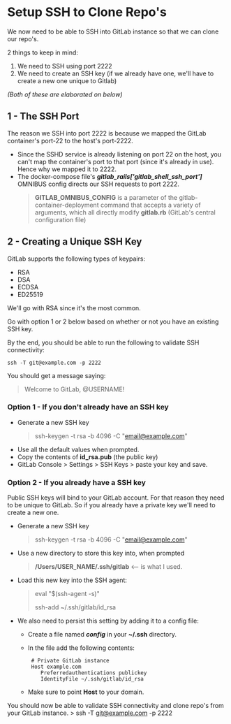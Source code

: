 # Setup SSH to Clone Repo's

We now need to be able to SSH into GitLab instance so that we can clone our repo's.

2 things to keep in mind:
  1. We need to SSH using port 2222
  2. We need to create an SSH key (if we already have one, we'll have to create a new one unique to Gitlab)

*(Both of these are elaborated on below)*

## 1 - The SSH Port
The reason we SSH into port 2222 is because we mapped the GitLab container's port-22 to the host's port-2222.
  - Since the SSHD service is already listening on port 22 on the host, you can't map the container's port to that port (since it's already in use). Hence why we mapped it to 2222.
  - The docker-compose file's ***gitlab_rails['gitlab_shell_ssh_port']*** OMNIBUS config directs our SSH requests to port 2222.
      > **GITLAB_OMNIBUS_CONFIG** is a parameter of the gitlab-container-deployment command that accepts a variety of arguments, which all directly modify **gitlab.rb** (GitLab's central configuration file)


## 2 - Creating a Unique SSH Key
GitLab supports the following types of keypairs:
  - RSA
  - DSA
  - ECDSA
  - ED25519

We'll go with RSA since it's the most common.

Go with option 1 or 2 below based on whether or not you have an existing SSH key.

By the end, you should be able to run the following to validate SSH connectivity:

    ssh -T git@example.com -p 2222

You should get a message saying:
  > Welcome to GitLab, @USERNAME!


### Option 1 - If you don't already have an SSH key
  - Generate a new SSH key
      > ssh-keygen -t rsa -b 4096 -C "email@example.com"
  - Use all the default values when prompted.
  - Copy the contents of **id_rsa.pub** (the public key)
  - GitLab Console > Settings > SSH Keys > paste your key and save.


### Option 2 - If you already have a SSH key
Public SSH keys will bind to your GitLab account. For that reason they need to be unique to GitLab. So if you already have a private key we'll need to create a new one.

  - Generate a new SSH key
      > ssh-keygen -t rsa -b 4096 -C "email@example.com"
  - Use a new directory to store this key into, when prompted
      > **/Users/USER_NAME/.ssh/gitlab** <-- is what I used.
  - Load this new key into the SSH agent:
      > eval "$(ssh-agent -s)"
      >
      > ssh-add ~/.ssh/gitlab/id_rsa
  - We also need to persist this setting by adding it to a config file:
    - Create a file named ***config*** in your **~/.ssh** directory.
    - In the file add the following contents:

           # Private GitLab instance
           Host example.com
              Preferredauthentications publickey
              IdentityFile ~/.ssh/gitlab/id_rsa
              
    - Make sure to point **Host** to your domain.


You should now be able to validate SSH connectivity and clone repo's from your GitLab instance.
    > ssh -T git@example.com -p 2222
